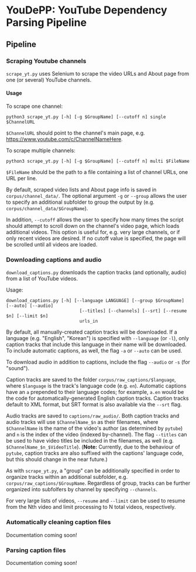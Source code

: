 # YouDePP: YouTube Dependency Parsing Pipeline

## Pipeline

### Scraping Youtube channels

`scrape_yt.py` uses Selenium to scrape the video URLs and About page from one (or several) YouTube channels. 

#### Usage

To scrape one channel:

```{bash}
python3 scrape_yt.py [-h] [-g $GroupName] [--cutoff n] single $ChannelURL 
```

`$ChannelURL` should point to the channel's main page, e.g. https://www.youtube.com/c/ChannelNameHere.

To scrape multiple channels:

```{bash}
python3 scrape_yt.py [-h] [-g $GroupName] [--cutoff n] multi $FileName 
```

`$FileName` should be the path to a file containing a list of channel URLs, one URL per line.

By default, scraped video lists and About page info is saved in `corpus/channel_data/`. The optional argument `-g` or `--group` allows the user to specify an additional subfolder to group the output by (e.g. `corpus/channel_data/$GroupName`).

In addition, `--cutoff` allows the user to specify how many times the script should attempt to scroll down on the channel's video page, which loads additional videos. This option is useful for, e.g. very large channels, or if only recent videos are desired. If no cutoff value is specified, the page will be scrolled until all videos are loaded.

### Downloading captions and audio

`download_captions.py` downloads the caption tracks (and optionally, audio) from a list of YouTube videos.

Usage:

```{bash}
download_captions.py [-h] [--language LANGUAGE] [--group $GroupName] [--auto] [--audio]
                            [--titles] [--channels] [--srt] [--resume $n] [--limit $n]
                            urls_in
```

By default, all manually-created caption tracks will be downloaded. If a language (e.g. "English", "Korean") is specified with `--language` (or `-l`), only caption tracks that include this language in their name will be downloaded. To include automatic captions, as well, the flag `-a` or `--auto` can be used.

To download audio in addition to captions, include the flag `--audio` or `-s` (for "sound").

Caption tracks are saved to the folder `corpus/raw_captions/$language`, where `$language` is the track's language code (e.g. `en`). Automatic captions have an `a` prepended to their language codes; for example, `a.en` would be the code for automatically-generated English caption tracks. Caption tracks default to XML format, but SRT format is also available via the `--srt` flag.

Audio tracks are saved to `captions/raw_audio/`. Both caption tracks and audio tracks will use `$ChannelName_$n` as their filenames, where `$ChannelName` is the name of the video's author (as determined by `pytube`) and `n` is the index of the video (indexed by-channel). The flag `--titles` can be used to have video titles be included in the filenames, as well (e.g. `$ChannelName_$n_$VideoTitle`). (**Note:** Currently, due to the behaviour of `pytube`, caption tracks are also suffixed with the captions' language code, but this should change in the near future.)

As with `scrape_yt.py`, a "group" can be additionally specified in order to organize tracks within an additional subfolder, e.g. `corpus/raw_captions/$GroupName`. Regardless of group, tracks can be further organized into subfolfers by channel by specifying `--channels`. 

For very large lists of videos, `--resume` and `--limit` can be used to resume from the Nth video and limit processing to N total videos, respectively.

### Automatically cleaning caption files

Documentation coming soon!

### Parsing caption files

Documentation coming soon!
